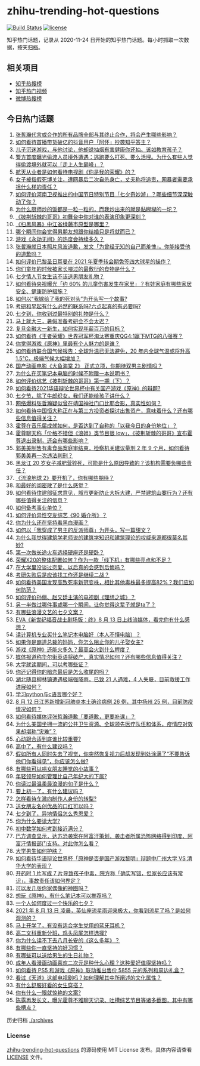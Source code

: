 # zhihu-trending-hot-questions

[![Build Status](https://github.com/justjavac/zhihu-trending-hot-questions/workflows/ci/badge.svg?branch=master)](https://github.com/justjavac/zhihu-trending-hot-questions/actions)
[![license](https://img.shields.io/github/license/justjavac/zhihu-trending-hot-questions)](https://github.com/justjavac/zhihu-trending-hot-questions/blob/master/LICENSE)

知乎热门话题，记录从 2020-11-24 日开始的知乎热门话题。每小时抓取一次数据，按天[归档](./archives)。

## 相关项目

- [知乎热搜榜](https://github.com/justjavac/zhihu-trending-top-search)
- [知乎热门视频](https://github.com/justjavac/zhihu-trending-hot-video)
- [微博热搜榜](https://github.com/justjavac/weibo-trending-hot-search)

## 今日热门话题

<!-- BEGIN -->
<!-- 最后更新时间 Sat Aug 14 2021 10:16:38 GMT+0800 (China Standard Time) -->

1. [张哲瀚代言或合作的所有品牌全部与其终止合作，将会产生哪些影响？](https://www.zhihu.com/question/479486575)
1. [如何看待首播带货破亿的抖音用户「阿怀」抄袭知乎答主？](https://www.zhihu.com/question/479535770)
1. [儿子沉迷游戏，与他讨论，他却说抽烟有害健康你还抽。该如教育孩子？](https://www.zhihu.com/question/477388387)
1. [警方首度曝光偷渡人员境外遭遇：逃跑要么打死、要么活埋。为什么有些人觉得偷渡境外就可以「走上人生巅峰」？](https://www.zhihu.com/question/479177516)
1. [航天从业者是如何看待电视剧《你是我的荣耀》的？](https://www.zhihu.com/question/475169837)
1. [女子被指假死博关注，遭网暴后二次自杀身亡，丈夫称将追责，网暴者需要承担什么样的责任？](https://www.zhihu.com/question/479457307)
1. [如何评价河南卫视推出的中国节日特别节目「七夕奇妙游」？哪些细节深深触动了你？](https://www.zhihu.com/question/479480886)
1. [为什么厨师炒的饭都是一粒一粒的，而我炒出来的就是黏糊糊的一坨？](https://www.zhihu.com/question/478428170)
1. [《披荆斩棘的哥哥》初舞台中你对谁的表演印象更深刻？](https://www.zhihu.com/question/479290702)
1. [《扫黑风暴》中江省绿藤市原型是哪里？](https://www.zhihu.com/question/478622450)
1. [哪个瞬间你会觉得男朋友想跟你结婚只是将就而已？](https://www.zhihu.com/question/331404742)
1. [游戏《永劫无间》的热度会持续多久？](https://www.zhihu.com/question/470628145)
1. [张哲瀚就日本照片风波道歉，发文「为曾经无知的自己而羞愧」。你能接受他的道歉吗？](https://www.zhihu.com/question/479464293)
1. [如何评价巴黎圣日耳曼在 2021 年夏季转会期免签四大球星的操作？](https://www.zhihu.com/question/478828247)
1. [你们童年的时候被家长喂过的最敷衍的食物是什么？](https://www.zhihu.com/question/462844792)
1. [七夕情人节女生该不该送男朋友礼物？](https://www.zhihu.com/question/290778620)
1. [如何看待央视曝光「约 60%
   的儿童伤害发生在家里」？有娃家庭有哪些家居安全、健康防护措施？](https://www.zhihu.com/question/478371825)
1. [如何以“我嫁给了我的死对头”为开头写一个故事?](https://www.zhihu.com/question/442498012)
1. [考研和早起有什么必然的联系吗?六点起真的有必要吗?](https://www.zhihu.com/question/344399251)
1. [七夕到，你收到过最特别的礼物是什么？](https://www.zhihu.com/question/478758406)
1. [马上就大三，暑假准备考研会不会太迟？](https://www.zhihu.com/question/468399095)
1. [复旦金融大一新生，如何实现年薪百万的目标？](https://www.zhihu.com/question/478207939)
1. [如何看待《王者荣耀》世界冠军杯淘汰赛重庆QG4:1赢下MTG的八强赛？](https://www.zhihu.com/question/479566654)
1. [你觉得游戏《原神》里最有个人魅力的是谁？](https://www.zhihu.com/question/462388527)
1. [如何看待联合国气候报告：全球升温已无法避免，20 年内全球气温或将升高
   1.5℃，极端气候大幅增加？](https://www.zhihu.com/question/478518638)
1. [国产动画电影《大鱼海棠 2》 正式立项，你期待双男主剧情吗？](https://www.zhihu.com/question/478609412)
1. [为什么在买笔记本电脑的时候不附赠一本说明书？](https://www.zhihu.com/question/478670931)
1. [如何评价综艺《披荆斩棘的哥哥》第一期（下）？](https://www.zhihu.com/question/479428195)
1. [如何看待2021华语辩论世界杯中有关国产游戏《原神》的辩题?](https://www.zhihu.com/question/471713998)
1. [七夕节，除了牛郎织女，我们还能给孩子讲什么？](https://www.zhihu.com/question/477583311)
1. [网络爆料张哲瀚疑似曾在靖国神社门口比耶合影，真实性如何？](https://www.zhihu.com/question/479397369)
1. [如何看待中国恒大称正在与第三方投资者探讨出售资产，意味着什么？还有哪些信息值得关注？](https://www.zhihu.com/question/478783146)
1. [霍尊在音乐届成就如何，是否达到了自称的「以我今日的身份地位」？](https://www.zhihu.com/question/479242622)
1. [霍尊聊天称「价格不错但《浪姐》类节目很
   low」，《披荆斩棘的哥哥》宣布霍尊退出录制，还会有哪些影响？](https://www.zhihu.com/question/479240755)
1. [郭美美制售有毒食品案庭审结束，检察机关建议量刑 2 年 9
   个月，如何看待郭美美再一次违法判刑？](https://www.zhihu.com/question/479415390)
1. [黑龙江 20
   岁女子减肥营猝死，可能是什么原因导致的？该机构需要负哪些责任？](https://www.zhihu.com/question/479251265)
1. [《流浪地球 2》要开机了，你有哪些期待？](https://www.zhihu.com/question/471927786)
1. [和最好的闺密散了是什么感觉？](https://www.zhihu.com/question/270152047)
1. [如何看待住建部征求意见，城市更新防止大拆大建，严禁建筑山寨行为？还有哪些值得关注的信息？](https://www.zhihu.com/question/478981443)
1. [如何备考事业单位？](https://www.zhihu.com/question/49523355)
1. [如何评价异性交友综艺《90 婚介所》？](https://www.zhihu.com/question/475822087)
1. [你为什么还在坚持看黑白漫画？](https://www.zhihu.com/question/324187506)
1. [如何以「我穿成了男主的反派师尊」为开头，写一篇甜文？](https://www.zhihu.com/question/433065335)
1. [为什么我觉得建筑学老师说的建筑学知识和建筑理论的权威来源都很莫名其妙?](https://www.zhihu.com/question/469816430)
1. [第一次做长途火车选择硬座还是硬卧？](https://www.zhihu.com/question/474733219)
1. [荣耀X20的整体配置如何？作为一款「线下机」有哪些亮点和不足？](https://www.zhihu.com/question/478753235)
1. [在大学里没谈过恋爱，以后真的会感到后悔吗？](https://www.zhihu.com/question/478639863)
1. [考研失败后是应该找工作还是继续二战？](https://www.zhihu.com/question/478627169)
1. [如何看待美国发现高致死率新冠变株，相比其他毒株最多提高82%？我们应如何防范？](https://www.zhihu.com/question/479123119)
1. [如何评价孙俪、赵又廷主演的电视剧《理想之城》？](https://www.zhihu.com/question/453135719)
1. [另一半做过哪件事或哪一个瞬间，让你觉得这辈子就是ta了？](https://www.zhihu.com/question/478706839)
1. [有哪些浪漫文艺的七夕文案？](https://www.zhihu.com/question/479283137)
1. [EVA《新世纪福音战士剧场版：终》8 月 13
   日上线流媒体，看完你有什么感想？](https://www.zhihu.com/question/477006009)
1. [读计算机专业买什么笔记本电脑好（本人不懂电脑）？](https://www.zhihu.com/question/336011147)
1. [如果你是霸道总裁的妈妈，你怎么阻止你的儿子娶女主?](https://www.zhihu.com/question/387717616)
1. [游戏《原神》还能火多久？最高会火到什么程度？](https://www.zhihu.com/question/479072528)
1. [媒体报道称华尔街英语将破产，真实情况如何？还有哪些信息值得关注？](https://www.zhihu.com/question/479300703)
1. [大学就读期间，可以考哪些证？](https://www.zhihu.com/question/64774666)
1. [你还记得你的暗恋最后是怎么收尾的吗？](https://www.zhihu.com/question/478861929)
1. [湖北随县柳林镇遭遇极端强降雨，已致 21 人遇难，4
   人失联，目前救援工作进展如何？](https://www.zhihu.com/question/479380088)
1. [学习python与c语言哪个好？](https://www.zhihu.com/question/476110584)
1. [8 月 12 日江苏新增新冠肺炎本土确诊病例 26 例，其中扬州 25
   例，目前防疫情况如何？](https://www.zhihu.com/question/479389775)
1. [如何看待媒体评张哲瀚道歉「要道歉，更要补课」？](https://www.zhihu.com/question/479522441)
1. [为什么美国坐拥一流的公共卫生资源、全球领先医疗队伍和体系，疫情应对效果却堪称“灾难”？](https://www.zhihu.com/question/479198464)
1. [心动跟合适到底谁比较重要?](https://www.zhihu.com/question/477873479)
1. [高中了，有什么建议吗？](https://www.zhihu.com/question/478807001)
1. [假如所有人同时失去了视觉，你突然恢复视力后却发现到处涂满了“不要告诉他们你看得见”，你应该怎么做?](https://www.zhihu.com/question/455155293)
1. [有哪些可以哄女朋友睡觉的小故事？](https://www.zhihu.com/question/264824222)
1. [年轻领导如何管理比自己年纪大的下属?](https://www.zhihu.com/question/477324435)
1. [你读过最温柔最浪漫的句子是什么？](https://www.zhihu.com/question/454087703)
1. [要上初一了，有什么建议吗？](https://www.zhihu.com/question/477973744)
1. [怎样看待车澈向制作人身份的转型?](https://www.zhihu.com/question/477041148)
1. [送女朋友名创优品的口红可以吗？](https://www.zhihu.com/question/477564176)
1. [七夕到了，异地情侣怎么秀恩爱？](https://www.zhihu.com/question/478777300)
1. [你为什么要读大学?](https://www.zhihu.com/question/478490293)
1. [初中数学如何考到接近满分？](https://www.zhihu.com/question/268169984)
1. [巴方调查显示，达苏恐袭案在阿富汗策划，袭击者所属恐怖网络得到印度、阿富汗情报部门支持。对此你怎么看？](https://www.zhihu.com/question/479384949)
1. [大学男生如何护肤？](https://www.zhihu.com/question/51735904)
1. [如何看待华语辩论世界杯「原神是否是国产游戏黎明」辩题中广州大学 VS
   清华大学的表现？](https://www.zhihu.com/question/479492365)
1. [开药时 1 片写成 7
   片导致孩子中毒，院方称「确实写错，但家长应该有常识」，事故责任该如何界定？](https://www.zhihu.com/question/479240827)
1. [可以发几张你家偶像的神图吗？](https://www.zhihu.com/question/478997204)
1. [想玩《原神》，有什么笔记本可以推荐吗？](https://www.zhihu.com/question/470784592)
1. [一个人如何度过一个快乐的七夕？](https://www.zhihu.com/question/479028735)
1. [2021 年 8 月 13 日
   凌晨，英仙座流星雨迎来极大，你看到流星了吗？是如何观测的？](https://www.zhihu.com/question/478968557)
1. [马上开学了，有没有适合学生党用的蓝牙耳机？](https://www.zhihu.com/question/479234217)
1. [高二文科重新分班，鸡头凤尾怎样选择?](https://www.zhihu.com/question/478896445)
1. [你为什么读不下去八月长安的《这么多年》？](https://www.zhihu.com/question/476748404)
1. [有哪些你一直坚持的好习惯？](https://www.zhihu.com/question/329310508)
1. [有哪些可以送给男生的生日礼物？](https://www.zhihu.com/question/60439346)
1. [成年人看漫画动画喜欢二次元是种什么心理？这种爱好值得坚持吗？](https://www.zhihu.com/question/479135508)
1. [如何看待 PS5 和游戏《原神》联动推出售价 5855
   元的系列和周边礼盒？](https://www.zhihu.com/question/478998556)
1. [看过《天道》这部电视剧吗？如何理解其中所阐述的文化属性？](https://www.zhihu.com/question/19559220)
1. [有什么舒服好看的女生穿搭？](https://www.zhihu.com/question/282662246)
1. [你有什么一眼就惊艳的文案?](https://www.zhihu.com/question/384142344)
1. [陈露再发长文，曝光霍尊不雅聊天记录、吐槽综艺节目等诸多截图，其中有哪些槽点？](https://www.zhihu.com/question/479240661)

<!-- END -->

历史归档 [./archives](./archives)

### License

[zhihu-trending-hot-questions](https://github.com/justjavac/zhihu-trending-hot-questions)
的源码使用 MIT License 发布。具体内容请查看 [LICENSE](./LICENSE) 文件。
